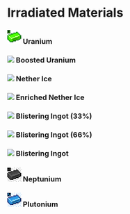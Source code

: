 # Irradiated Materials

### ![](../../../.gitbook/assets/uranium.png) Uranium

### ![](../../../.gitbook/assets/boosted\_uranium.png) Boosted Uranium

### ![](<../../../.gitbook/assets/nether\_ice (1).png>) Nether Ice

### ![](<../../../.gitbook/assets/enriched\_nether\_ice (1).png>) Enriched Nether Ice

### ![](../../../.gitbook/assets/blistering\_ingot\_33.png) Blistering Ingot (33%)

### ![](../../../.gitbook/assets/blistering\_ingot\_66.png) Blistering Ingot (66%)

### ![](../../../.gitbook/assets/blistering\_ingot\_100.png) Blistering Ingot

### ![](../../../.gitbook/assets/neptunium.png) Neptunium

### ![](../../../.gitbook/assets/plutonium.png) Plutonium
